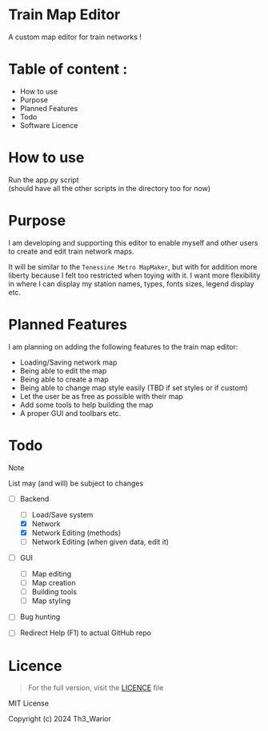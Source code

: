 # Train Map Editor
A custom map editor for train networks !

# Table of content :

- How to use
- Purpose
- Planned Features
- Todo
- Software Licence


# How to use

Run the app.py script\
(should have all the other scripts in the directory too for now)

# Purpose
I am developing and supporting this editor to enable myself and other users to create and edit train network maps.

It will be similar to the `Tenessine Metro MapMaker`, but with for addition more liberty because I felt too restricted when toying with it.
I want more flexibility in where I can display my station names, types, fonts sizes, legend display etc.

# Planned Features
I am planning on adding the following features to the train map editor:
- Loading/Saving network map
- Being able to edit the map
- Being able to create a map
- Being able to change map style easily (TBD if set styles or if custom)
- Let the user be as free as possible with their map
- Add some tools to help building the map
- A proper GUI and toolbars etc.

# Todo
> [!NOTE]
> List may (and will) be subject to changes

- [ ] Backend
  - [ ] Load/Save system
  - [x] Network 
  - [x] Network Editing (methods)
  - [ ] Network Editing (when given data, edit it)

- [ ] GUI
  - [ ] Map editing
  - [ ] Map creation
  - [ ] Building tools
  - [ ] Map styling
- [ ] Bug hunting

- [ ] Redirect Help (F1) to actual GitHub repo

# Licence
> For the full version, visit the [LICENCE](LICENSE) file

MIT License

Copyright (c) 2024 Th3_Warior
